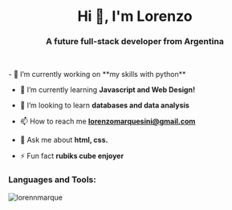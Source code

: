 
<h1 align="center">Hi 👋, I'm Lorenzo</h1>
<h3 align="center">A future full-stack developer from Argentina</h3>
  <br>
  <p>
- 🔭 I’m currently working on **my skills with python**

- 🌱 I’m currently learning **Javascript and Web Design!**

- 👯 I’m looking to learn **databases and data analysis**

- 📫 How to reach me **lorenzomarquesini@gmail.com**

- 💬 Ask me about **html, css.**

- ⚡ Fun fact **rubiks cube enjoyer**
  </p>
<h3 align="left">Languages and Tools:</h3>

<p><img align="center" src="https://github-readme-stats.vercel.app/api/top-langs?username=lorennmarque&show_icons=true&theme=tokyonight&locale=en&layout=compact" alt="lorennmarque" /></p>
